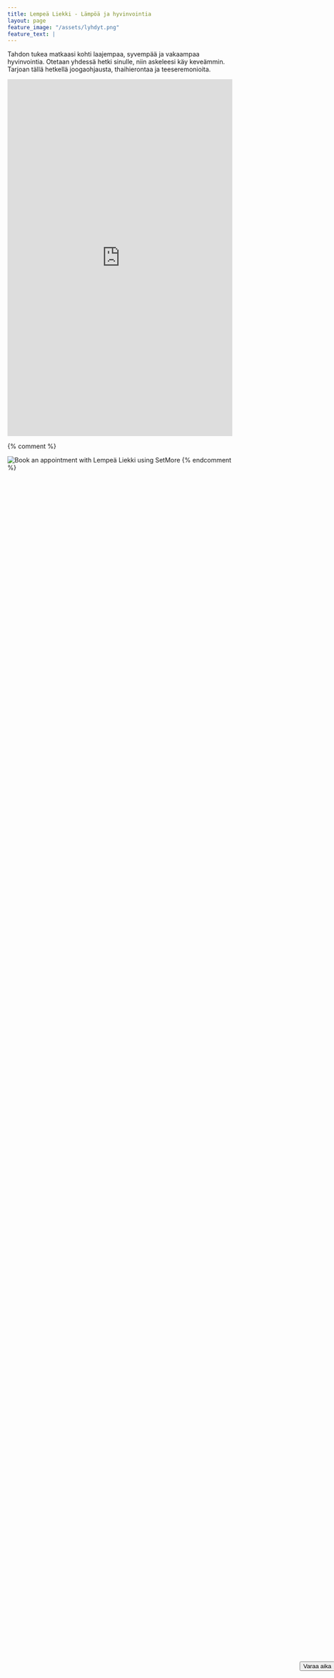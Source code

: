 ```yaml
---
title: Lempeä Liekki - Lämpöä ja hyvinvointia
layout: page
feature_image: "/assets/lyhdyt.png"
feature_text: |
---
```


Tahdon tukea matkaasi kohti laajempaa, syvempää ja vakaampaa hyvinvointia. Otetaan yhdessä hetki sinulle, niin askeleesi käy keveämmin. Tarjoan tällä hetkellä joogaohjausta, thaihierontaa ja teeseremonioita.

<iframe src="https://app.acuityscheduling.com/schedule.php?owner=18231920" width="100%" height="800" frameBorder="0"></iframe><script src="https://embed.acuityscheduling.com/js/embed.js" type="text/javascript"></script>


{% comment %}

<script id="setmore_script" type="text/javascript" src="https://my.setmore.com/webapp/js/src/others/setmore_iframe.js"></script>
<a id="Setmore_button_iframe" style="float:none; position: fixed; right: -2px; bottom: 5%; display: block; z-index: 20000; overflow:auto;" href="https://my.setmore.com/bookingpage/db6c83d3-e5b8-4e34-acf7-454090d0f3dc">
	<button type="button">
		Varaa aika
	</button>
</a>

<img border="none" src="https://my.setmore.com/webapp/images/bookappt/Setmore-Book-Now.png" alt="Book an appointment with Lempeä Liekki using SetMore" /></a>
{% endcomment %}